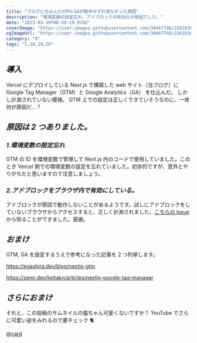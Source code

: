 ```yaml
---
title: "ブログに仕込んだGTMとGAが動作せず計測なかった原因"
description: "環境変数の設定忘れ、アドブロックの有効化が原因でした。"
date: "2023-03-19T06:59:19.978Z"
coverImage: "https://user-images.githubusercontent.com/38467746/226183682-2fe62c20-b0f9-4536-ac5d-b797d9cb3fb3.jpeg"
ogImageUrl: "https://user-images.githubusercontent.com/38467746/226183682-2fe62c20-b0f9-4536-ac5d-b797d9cb3fb3.jpeg"
category: "0"
tags: "1,18,19,20"
---
```


## _導入_

Vercel にデプロイしている Next.js で構築した web サイト（当ブログ）に Google Tag Manager（GTM）と Google Analytics（GA） を仕込んだ。
しかし計測されていない模様。
GTM 上での設定は正しくできていそうなのに、一体何が原因だ…？

## _原因は 2 つありました。_

### _1.環境変数の設定忘れ_

GTM の ID を環境変数で管理して Next.js 内のコードで使用していました。このとき Vercel 側での環境変数の設定を忘れていました。初歩的ですが、意外とやりがちだと思いますので注意しましょう。

### _2.アドブロックをブラウザ内で有効にしている。_

アドブロックが原因で動作しないことがあるようです。試しにアドブロックをしていないブラウザからアクセスすると、正しく計測されました。[こちらの Issue](https://github.com/react-ga/react-ga/issues/101#issuecomment-271769368)から知ることができました。感謝。

## _おまけ_

GTM, GA を設定するうえで参考になった記事を 2 つ列挙します。

https://egashira.dev/blog/nextjs-gtm

https://zenn.dev/keitakn/articles/nextjs-google-tag-manager

## _さらにおまけ_

それと、この投稿のサムネイルの猫ちゃん可愛くないですか？
YouTube でさらに可愛い姿をみれるので要チェック 🐈

@[card](https://www.youtube.com/channel/UCy2j7KoCKRteor7NOkhuvlQ)

